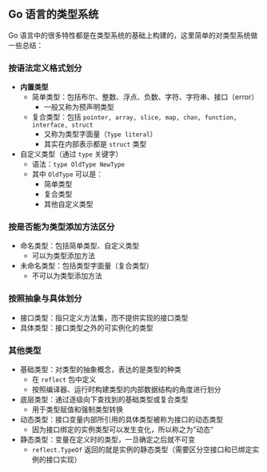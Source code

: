 Go 语言的类型系统
------------------------

Go 语言中的很多特性都是在类型系统的基础上构建的，这里简单的对类型系统做一些总结：



### 按语法定义格式划分

* **内置类型**
  * 简单类型：包括布尔、整数、浮点、负数、字符、字符串、接口（error）
    * 一般又称为预声明类型
  * 复合类型：包括 `pointer, array, slice, map, chan, function, interface, struct`
    * 又称为类型字面量（`Type literal`）
    * 其实在内部表示都是 `struct` 类型
* 自定义类型（通过 `type` 关键字）
  * 语法：`type OldType NewType`
  * 其中 `OldType` 可以是：
    * 简单类型
    * 复合类型
    * 其他自定义类型



### 按是否能为类型添加方法区分

* 命名类型：包括简单类型、自定义类型
  * 可以为类型添加方法
* 未命名类型：包括类型字面量（复合类型）
  * 不可以为类型添加方法



### 按照抽象与具体划分

* 接口类型：指只定义方法集，而不提供实现的接口类型
* 具体类型：接口类型之外的可实例化的类型



### 其他类型

* 基础类型：对类型的抽象概念，表达的是类型的种类
  * 在 `reflect` 包中定义
  * 按照编译器、运行时构建类型的内部数据结构的角度进行划分
* 底层类型：通过逐级向下查找到的基础类型或复合类型
  * 用于类型赋值和强制类型转换
* 动态类型：接口变量内部所引用的具体类型被称为接口的动态类型
  * 因为接口绑定的实例类型可以发生变化，所以称之为”动态“
* 静态类型：变量在定义时的类型，一旦确定之后就不可变
  * `reflect.TypeOf` 返回的就是实例的静态类型（需要区分空接口和已绑定实例的接口实现）

